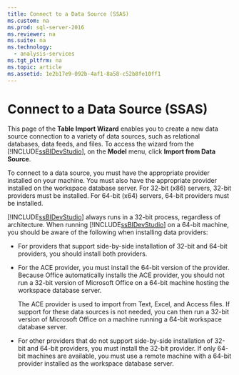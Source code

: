 ```yaml
---
title: Connect to a Data Source (SSAS)
ms.custom: na
ms.prod: sql-server-2016
ms.reviewer: na
ms.suite: na
ms.technology: 
  - analysis-services
ms.tgt_pltfrm: na
ms.topic: article
ms.assetid: 1e2b17e9-092b-4af1-8a58-c52b8fe10ff1
---
```

# Connect to a Data Source (SSAS)
  This page of the **Table Import Wizard** enables you to create a new data source connection to a variety of data sources, such as relational databases, data feeds, and files. To access the wizard from the [!INCLUDE[ssBIDevStudio](../../Token/Other/ssBIDevStudio_md.md)], on the **Model** menu, click **Import from Data Source**.  
  
 To connect to a data source, you must have the appropriate provider installed on your machine. You must also have the appropriate provider installed on the workspace database server. For 32\-bit \(x86\) servers, 32\-bit providers must be installed. For 64\-bit \(x64\) servers, 64\-bit providers must be installed.  
  
 [!INCLUDE[ssBIDevStudio](../../Token/Other/ssBIDevStudio_md.md)] always runs in a 32\-bit process, regardless of architecture. When running [!INCLUDE[ssBIDevStudio](../../Token/Other/ssBIDevStudio_md.md)] on a 64\-bit machine, you should be aware of the following when installing data providers:  
  
-   For providers that support side\-by\-side installation of 32\-bit and 64\-bit providers, you should install both providers.  
  
-   For the ACE provider, you must install the 64\-bit version of the provider. Because Office automatically installs the ACE provider, you should not run a 32\-bit version of Microsoft Office on a 64\-bit machine hosting the workspace database server.  
  
     The ACE provider is used to import from Text, Excel, and Access files. If support for these data sources is not needed, you can then run a 32\-bit version of Microsoft Office on a machine running a 64\-bit workspace database server.  
  
-   For other providers that do not support side\-by\-side installation of 32\-bit and 64\-bit providers, you must install the 32\-bit provider. If only 64\-bit machines are available, you must use a remote machine with a 64\-bit provider installed as the workspace database server.  
  
  